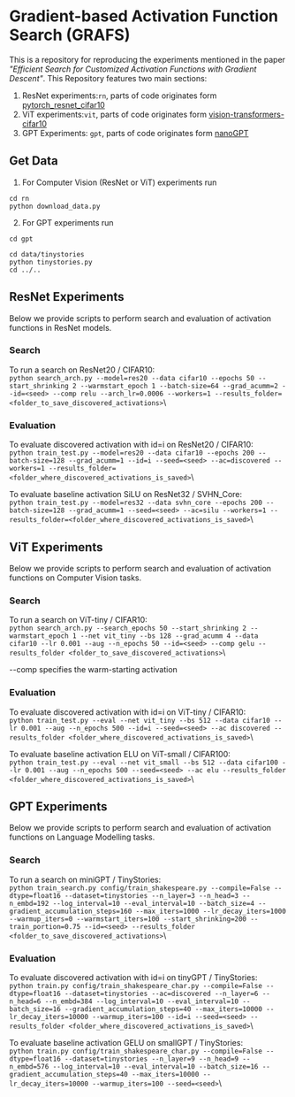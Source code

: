 # Gradient-based Activation Function Search (GRAFS)

This is a repository for reproducing the experiments mentioned in the paper _"Efficient Search for Customized Activation Functions with Gradient Descent"_.
This Repository features two main sections:

1. ResNet experiments:`rn`, parts of code originates form [pytorch_resnet_cifar10](https://github.com/akamaster/pytorch_resnet_cifar10)
2. ViT experiments:`vit`, parts of code originates form [vision-transformers-cifar10](https://github.com/kentaroy47/vision-transformers-cifar10)
3. GPT Experiments: `gpt`, parts of code originates form [nanoGPT](https://github.com/karpathy/nanoGPT)


## Get Data
1. For Computer Vision (ResNet or ViT) experiments run

```
cd rn
python download_data.py
```

2. For GPT experiments run

```
cd gpt

cd data/tinystories
python tinystories.py
cd ../..
```

## ResNet Experiments

Below we provide scripts to perform search and evaluation of activation functions in ResNet models.

### Search

To run a search on ResNet20 / CIFAR10:\
`python search_arch.py --model=res20 --data cifar10 --epochs 50 --start_shrinking 2 --warmstart_epoch 1 --batch-size=64 --grad_acumm=2 --id=<seed> --comp relu --arch_lr=0.0006 --workers=1 --results_folder=<folder_to_save_discovered_activations>`\


### Evaluation

To evaluate discovered activation with id=i on ResNet20 / CIFAR10:\
`python train_test.py --model=res20 --data cifar10 --epochs 200 --batch-size=128 --grad_acumm=1 --id=i --seed=<seed> --ac=discovered --workers=1 --results_folder=<folder_where_discovered_activations_is_saved>`\

To evaluate baseline activation SiLU on ResNet32 / SVHN_Core:\
`python train_test.py --model=res32 --data svhn_core --epochs 200 --batch-size=128 --grad_acumm=1 --seed=<seed> --ac=silu --workers=1 --results_folder=<folder_where_discovered_activations_is_saved>`\


## ViT Experiments

Below we provide scripts to perform search and evaluation of activation functions on Computer Vision tasks.

### Search

To run a search on ViT-tiny / CIFAR10:\
`python search_arch.py --search_epochs 50 --start_shrinking 2 --warmstart_epoch 1 --net vit_tiny --bs 128 --grad_acumm 4 --data cifar10 --lr 0.001 --aug --n_epochs 50 --id=<seed> --comp gelu --results_folder <folder_to_save_discovered_activations>`\

--comp specifies the warm-starting activation


### Evaluation


To evaluate discovered activation with id=i on ViT-tiny / CIFAR10:\
`python train_test.py --eval --net vit_tiny --bs 512 --data cifar10 --lr 0.001 --aug --n_epochs 500 --id=i --seed=<seed> --ac discovered --results_folder <folder_where_discovered_activations_is_saved>`\

To evaluate baseline activation ELU on ViT-small / CIFAR100:\
`python train_test.py --eval --net vit_small --bs 512 --data cifar100 --lr 0.001 --aug --n_epochs 500 --seed=<seed> --ac elu --results_folder <folder_where_discovered_activations_is_saved>`\



## GPT Experiments

Below we provide scripts to perform search and evaluation of activation functions on Language Modelling tasks.

### Search

To run a search on miniGPT / TinyStories:\
`python train_search.py config/train_shakespeare.py --compile=False --dtype=float16 --dataset=tinystories --n_layer=3 --n_head=3 --n_embd=192 --log_interval=10 --eval_interval=10 --batch_size=4 --gradient_accumulation_steps=160 --max_iters=1000 --lr_decay_iters=1000 --warmup_iters=0 --warmstart_iters=100 --start_shrinking=200 --train_portion=0.75 --id=<seed> --results_folder <folder_to_save_discovered_activations>`\


### Evaluation


To evaluate discovered activation with id=i on tinyGPT / TinyStories:\
`python train.py config/train_shakespeare_char.py --compile=False --dtype=float16 --dataset=tinystories --ac=discovered --n_layer=6 --n_head=6 --n_embd=384 --log_interval=10 --eval_interval=10 --batch_size=16 --gradient_accumulation_steps=40 --max_iters=10000 --lr_decay_iters=10000 --warmup_iters=100 --id=i --seed=<seed> --results_folder <folder_where_discovered_activations_is_saved>`\

To evaluate baseline activation GELU on smallGPT / TinyStories:\
`python train.py config/train_shakespeare_char.py --compile=False --dtype=float16 --dataset=tinystories --n_layer=9 --n_head=9 --n_embd=576 --log_interval=10 --eval_interval=10 --batch_size=16 --gradient_accumulation_steps=40 --max_iters=10000 --lr_decay_iters=10000 --warmup_iters=100 --seed=<seed>`\
